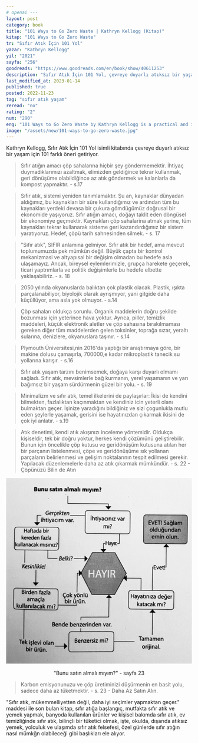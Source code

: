```yaml
---
# openai ---
layout: post
category: book
title: "101 Ways to Go Zero Waste | Kathryn Kellogg (Kitap)"
kitap: "101 Ways to Go Zero Waste"
tr: "Sıfır Atık İçin 101 Yol"
yazar: "Kathryn Kellogg"
yil: "2021"
sayfa: "256"
goodreads: "https://www.goodreads.com/en/book/show/40611253"
description: "Sıfır Atık İçin 101 Yol, çevreye duyarlı atıksız bir yaşam için 101 farklı öneri getiriyor."
last_modified_at: 2023-01-14
published: true
posted: 2022-11-23
tag: "sıfır atık yaşam"
reread: "no"
rating: "2"
num: "290"
eng: "101 Ways to Go Zero Waste by Kathryn Kellogg is a practical and inspiring book that offers readers simple and actionable tips for reducing waste and living a more sustainable lifestyle. A wide range of topics, including home cleaning and personal care, as well as food and travel are covered in this book."
image: "/assets/new/101-ways-to-go-zero-waste.jpg"
---
```


Kathryn Kellogg, Sıfır Atık İçin 101 Yol isimli kitabında çevreye duyarlı atıksız bir yaşam için 101 farklı öneri getiriyor.

> Sıfır atığın amacı çöp sahalarına hiçbir şey göndermemektir. İhtiyaç duymadıklarımızı azaltmak, elimizden geldiğince tekrar kullanmak, geri dönüşüme olabildiğince az atık göndermek ve kalanlarla da kompost yapmaktır. - s.17

> Sıfır atık, sistemi yeniden tanımlamaktır. Şu an, kaynaklar dünyadan aldığımız, bu kaynakları bir süre kullandığımız ve ardından tüm bu kaynakları yerdeki devasa bir çukura gömdügümüz doğrusal bir ekonomide yaşıyoruz. Sıfır atığın amacı, doğayı taklit eden döngüsel bir ekonomiye geçmektir. Kaynakları çöp sahalarina atmak yerine, tüm kaynakları tekrar kullanarak sisteme geri kazandırdığımız bir sistem yaratıyoruz. Hedef, çöpü tarih sahnesinden silmek. - s. 17

> "Sıfır atık", SIFIR anlamına gelmiyor. Sıfır atık bir hedef, ama mevcut toplumumuzda pek mümkün değil. Büyük çapta bir kontrol mekanizmasi ve altyapısal bir değişim olmadan bu hedefe asla ulaşamayız. Ancak, bireysel eylemlerimizle, grupça harekete geçerek, ticari yaptrımlarla ve politik değişimlerle bu hedefe elbette yaklaşabiliriz. - s. 18

> 2050 yılında okyanuslarda balıktan çok plastik olacak. Plastik, ışıkta parçalanabiliyor, biyolojik olarak ayrışmıyor, yani gitgide daha küçüllüyor, ama asla yok olmuyor. - s.14

> Çöp sahaları oldukça sorunlu. Organik maddelerin doğru şekilde bozunması için yeterince hava yoktur. Ayrıca, piller, temizlik maddeleri, küçük elektronik aletler ve çöp sahasına bırakılmaması gereken diğer tüm maddelerden gelen toksinler, toprağa sızar, yeraltı sularına, denizlere, okyanuslara taşınır. - s.14

> Plymouth Üniversitesi,nin 2016'da yaptığı bir araştırmaya göre, bir makine dolusu çamaşırla, 700000,e kadar mikroplastik tanecik su yollarına karışır. - s.16

> Sıfır atık yaşam tarzını benimsemek, doğaya karşı duyarlı olmamı sağladı. Sıfır atık, mevsimlerle bağ kurmanın, yerel yaşamanın ve yarı bağımsız bir yaşam sürdürmenin güzel bir yolu. - s. 19

> Minimalizm ve sıfır atık, temel ilkelerini de paylaşırlar: İkisi de kendini bilmekten, fazlalıktan kaçınmaktan ve kendiniz icin yeterli olanı bulmaktan geçer. İşinize yaradığını bildiğiniz ve sizi çogunlukla mutlu eden şeylerle yaşamak, gerisini ise hayatınızdan çıkarmak ikisini de çok iyi anlatır. - s.19

> Atık denetimi, kendi atık akışınızı inceleme yöntemidir. Oldukça kişiseldir, tek bir doğru yoktur, herkes kendi çözümünü geliştirebilir. Bunun için öncelikle çöp kutusu ve geridönüşüm kutusuna atılan her bir parçanın listelenmesi, çöpe ve geridönüşüme sık yollanan parçaların belirlenmesi ve gelişim noktalarının tespit edilmesi gerekir. Yapılacak düzenlemelerle daha az atık çıkarmak mümkündür. - s. 22 - Çöpünüzü Bilin de Atın

![bunu-satin-almali-miyim - sayfa-23](/assets/graph/2022-11-23/bunu-satin-almali-miyim-sayfa-23.jpg)

<center> "Bunu satın almalı mıyım?" - sayfa 23</center>

> Karbon emisyonunuzu ve çöp üretiminizi düşürmenin en basit yolu, sadece daha az tüketmektir. - s. 23 - Daha Az Satın Alın.

"Sıfır atık, mükemmelliyetten değil, daha iyi seçimler yapmaktan geçer." maddesi ile son bulan kitap, sıfır atığa başlangıç, mutfakta sıfır atık ve yemek yapmak, banyoda kullanılan ürünler ve kişisel bakımda sıfır atık, ev temizliğinde sıfır atık, bilinçli bir tüketici olmak, işte, okulda, dışarıda atıksız yemek, yolculuk ve ulaşımda sıfır atık felsefesi, özel günlerde sıfır atığın nasıl mümkğn olabileceği gibi başlıkları ele alıyor.
